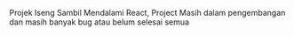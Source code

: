 Projek Iseng Sambil Mendalami React, Project Masih dalam pengembangan dan masih banyak bug atau belum selesai semua 
